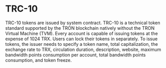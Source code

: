 # TRC-10

TRC-10 tokens are issued by system contract. TRC-10 is a technical token standard supported by the TRON blockchain natively without the TRON Virtual Machine \(TVM\). Every account is capable of issuing tokens at the expense of 1024 TRX. Users can lock their tokens in separately. To issue tokens, the issuer needs to specify a token name, total capitalization, the exchange rate to TRX, circulation duration, description, website, maximum bandwidth points consumption per account, total bandwidth points consumption, and token freeze.

